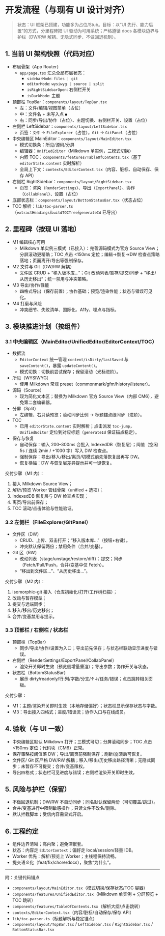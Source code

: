 # 开发流程（与现有 UI 设计对齐）

> 状态：UI 框架已搭建，功能多为占位/Stub。目标：以“UI 先行、能力后置”的方式，分里程碑把 UI 驱动为可用系统；严格遵循 docs 各模块边界与护栏（DW/RW 解耦、无隐式同步、不做回退机制）。

## 1. 当前 UI 架构快照（代码对应）
- 布局骨架（App Router）
  - `app/page.tsx` 汇总全局布局状态：
    - `sidebarMode`: `files | git`
    - `editorMode`: `wysiwyg | source | split`
    - `isRightSidebarOpen`: 右侧栏开关
    - `isDarkMode`: 主题
- 顶部栏 TopBar：`components/layout/TopBar.tsx`
  - 左：文件/编辑/视图菜单（占位）
  - 中：文件名 + 未写入点 `●`
  - 右：同步/导出/协作（占位）、主题切换、右侧栏开关、设置（占位）
- 左侧栏 LeftSidebar：`components/layout/LeftSidebar.tsx`
  - 页签：`文件` → `FileExplorer`（占位），`Git` → `GitPanel`（占位）
- 中央编辑区 MainEditor：`components/layout/MainEditor.tsx`
  - 模式切换条：所见/源码/分屏
  - 编辑器：`UnifiedEditor`（Milkdown 单实例，三模式切换）
  - 内嵌 TOC：`components/features/TableOfContents.tsx`（基于 `editorState.content` 实时解析）
  - 全局上下文：`contexts/EditorContext.tsx`（内容、脏标、自动保存、保存 API）
- 右侧栏 RightSidebar：`components/layout/RightSidebar.tsx`
  - 页签：渲染（`RenderSettings`）、导出（`ExportPanel`）、协作（`CollabPanel`）、设置（占位）
- 底部状态栏：`components/layout/BottomStatusBar.tsx`（状态占位）
- TOC 解析：`lib/toc-parser.ts`（`extractHeadings`/`buildTOCTree`/`generateId` 已导出）

## 2. 里程碑（按现 UI 落地）
- M1 编辑核心可用
  - Milkdown 单实例三模式（已接入）：完善源码模式为官方 Source View；分屏滚动更精确；TOC 点击 <150ms 定位；编辑→恢复→DW 检查点策略落地；页面离开/导出等强制保存。
- M2 文件与 Git（DW/RW 解耦）
  - 文件区 CRUD + “移入版本库…”；Git 改动列表/暂存/提交/同步 + “移出/从历史移出”；统一禁用与冲突策略。
- M3 导出/协作/性能
  - 四格式导出（保存前置）；协作基础；预览/渲染性能；状态与错误可见化。
- M4 打磨与风险
  - 冲突细节、失败清单、国际化、A11y、埋点与指标。

## 3. 模块推进计划（按组件）
### 3.1 中央编辑区（MainEditor/UnifiedEditor/EditorContext/TOC）
- 数据流
  - `EditorContext` 统一管理 `content/isDirty/lastSaved` 与 `saveContent()`，暴露 `updateContent()`。
  - 模式切换：切换前尝试保存；保留滚动（光标进阶）。
- 所见（WYSIWYG）
  - 使用 Milkdown 常规 preset（commonmark/gfm/history/listener）。
- 源码（Source）
  - 现为简化文本区；替换为 Milkdown 官方 Source View（内部 CM6），避免第二套编辑器。
- 分屏（Split）
  - 左编辑、右只读预览；滚动同步比例 → 标题锚点级同步（进阶）。
- TOC
  - 已用 `editorState.content` 实时解析；点击派发 `toc-jump`，`UnifiedEditor` 定位到对应标题（`generateId` 保证锚点稳定）。
- 保存与恢复
  - 自动保存：输入 200–300ms 合批入 IndexedDB（恢复层）；阈值（空闲 5s / 连续 2min / +1000 字）写入 DW 检查点。
  - 强制保存：导出/移入/移出/离页/切模式前先落恢复层再写 DW。
  - 恢复横幅：DW 与恢复层差异提示并可一键恢复。

交付步骤（M1 内）：
1) 接入 Milkdown Source View；
2) 解析/预览 Worker 管线骨架（unified + 选项）；
3) IndexedDB 恢复层与 DW 检查点实现；
4) 离页/导出前保存；
5) TOC 滚动/点击体验与性能验证。

### 3.2 左侧栏（FileExplorer/GitPanel）
- 文件区（DW）
  - CRUD、上传、双击打开；“移入版本库…”（按钮+右键）。
  - 冲突默认保留两份；禁用条件（合并/变基）。
- Git 区（RW）
  - 改动列表（stage/unstage/restore/diff）；提交；同步（Fetch/Pull/Push，合并/变基中仅 Fetch）。
  - “移出到文件区…”、“从历史移出…”。

交付步骤（M2 内）：
1) isomorphic-git 接入（仓库初始化/打开/工作树扫描）；
2) 改动与暂存模型；
3) 提交与远端同步；
4) 移入/移出/历史移出；
5) 合并/变基禁用与提示。

### 3.3 顶部栏 / 右侧栏 / 状态栏
- 顶部栏（TopBar）
  - 同步/导出/协作/设置为入口；导出前先保存；与状态栏联动显示进度与错误。
- 右侧栏（RenderSettings/ExportPanel/CollabPanel）
  - 渲染开关即时生效（预览侧增量重渲）；导出参数；协作开关与状态。
- 状态栏（BottomStatusBar）
  - 展示 dirty/readonly/行:列/字数/分支/↑↓/任务/错误；点击跳转相关面板。

交付步骤：
- M1：主题/渲染开关即时生效（本地存储偏好）；状态栏显示保存状态与字数。
- M3：导出接入四格式；进度/错误流；协作入口与在线成员。

## 4. 验收（与 UI 一致）
- 中央编辑区默认 Milkdown 打开；三模式可切；分屏滚动同步；TOC 点击 <150ms 定位；代码块（CM6）正常。
- 保存策略按阈值落 DW；导出/离页前强制保存；刷新/崩溃后可恢复。
- 文件区/ Git 区严格 DW/RW 解耦；移入/移出/历史移出路径清晰；无隐式同步；未暂存不可提交；合并/变基限权。
- 导出四格式；状态栏可见进度与错误；右侧栏渲染开关即时生效。

## 5. 风险与护栏（保留）
- 不做回退机制；DW/RW 不自动同步；同名默认保留两份（可切覆盖/跳过）。
- 合并/变基进行中限制敏感操作；只读文件不改名/删除。
- 默认拦截脚本；受信内容需显式开启。

## 6. 工程约定
- 组件边界清晰；高内聚；避免深嵌套。
- 状态：内容走 `EditorContext`；偏好走 local/session/轻量 IDB。
- Worker 优先：解析/预览上 Worker；主线程保持流畅。
- 提交语义化（feat/fix/chore/docs），聚焦“为什么”。

---

附：关键代码锚点
- `components/layout/MainEditor.tsx`（模式切换/保存状态/TOC 容器）
- `components/features/UnifiedEditor.tsx`（Milkdown 单实例 + 分屏预览 + TOC 跳转）
- `components/features/TableOfContents.tsx`（解析大纲/点击跳转）
- `contexts/EditorContext.tsx`（内容/脏标/自动保存/保存 API）
- `lib/toc-parser.ts`（标题解析与稳定锚点）
- `components/layout/TopBar.tsx` / `LeftSidebar.tsx` / `RightSidebar.tsx` / `BottomStatusBar.tsx`
